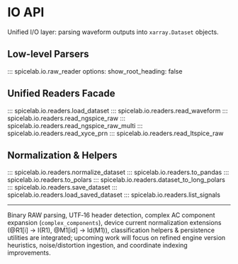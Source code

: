 # IO API

Unified I/O layer: parsing waveform outputs into `xarray.Dataset` objects.

## Low-level Parsers
::: spicelab.io.raw_reader
    options:
      show_root_heading: false

## Unified Readers Facade
::: spicelab.io.readers.load_dataset
::: spicelab.io.readers.read_waveform
::: spicelab.io.readers.read_ngspice_raw
::: spicelab.io.readers.read_ngspice_raw_multi
::: spicelab.io.readers.read_xyce_prn
::: spicelab.io.readers.read_ltspice_raw

## Normalization & Helpers
::: spicelab.io.readers.normalize_dataset
::: spicelab.io.readers.to_pandas
::: spicelab.io.readers.to_polars
::: spicelab.io.readers.dataset_to_long_polars
::: spicelab.io.readers.save_dataset
::: spicelab.io.readers.load_saved_dataset
::: spicelab.io.readers.list_signals

----
Binary RAW parsing, UTF‑16 header detection, complex AC component expansion (`complex_components`), device current normalization extensions (@R1[i] -> I(R1), @M1[id] -> Id(M1)), classification helpers & persistence utilities are integrated; upcoming work will focus on refined engine version heuristics, noise/distortion ingestion, and coordinate indexing improvements.
